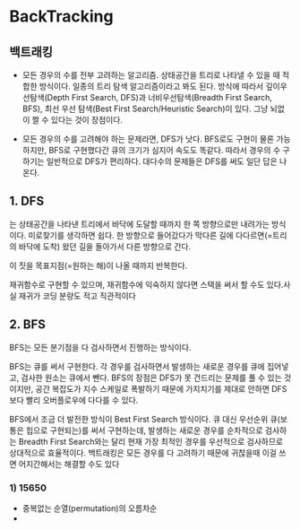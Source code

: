 #   BackTracking
##      백트래킹
-   모든 경우의 수를 전부 고려하는 알고리즘. 상태공간을 트리로 나타낼 수 있을 때 적합한 방식이다. 일종의 트리 탐색 알고리즘이라고 봐도 된다. 방식에 따라서 깊이우선탐색(Depth First Search, DFS)과 너비우선탐색(Breadth First Search, BFS), 최선 우선 탐색(Best First Search/Heuristic Search)이 있다. 그냥 뇌없이 짤 수 있다는 것이 장점이다.

-   모든 경우의 수를 고려해야 하는 문제라면, DFS가 낫다. BFS로도 구현이 물론 가능하지만, BFS로 구현했다간 큐의 크기가 심지어 속도도 똑같다. 따라서 경우의 수 구하기는 일반적으로 DFS가 편리하다. 대다수의 문제들은 DFS를 써도 일단 답은 나온다.

 
 ## 1.   **DFS** 
 는 상태공간을 나타낸 트리에서 바닥에 도달할 때까지 한 쪽 방향으로만 내려가는 방식이다. 미로찾기를 생각하면 쉽다. 한 방향으로 들어갔다가 막다른 길에 다다르면(=트리의 바닥에 도착) 왔던 길을 돌아가서 다른 방향으로 간다.
 
  이 짓을 목표지점(=원하는 해)이 나올 때까지 반복한다.

재귀함수로 구현할 수 있으며, 재귀함수에 익숙하지 않다면 스택을 써서 할 수도 있다.사실 재귀가 코딩 분량도 적고 직관적이다

## 2.   **BFS**
BFS는 모든 분기점을 다 검사하면서 진행하는 방식이다. 
 
 BFS는 큐를 써서 구현한다. 각 경우를 검사하면서 발생하는 새로운 경우를 큐에 집어넣고, 검사한 원소는 큐에서 뺀다. BFS의 장점은 DFS가 못 건드리는 문제를 풀 수 있는 것이지만, 공간 복잡도가 지수 스케일로 폭발하기 때문에 가지치기를 제대로 안하면 DFS보다 빨리 오버플로우에 다다를 수 있다.

 BFS에서 조금 더 발전한 방식이 Best First Search 방식이다. 큐 대신 우선순위 큐(보통은 힙으로 구현되는)를 써서 구현하는데, 발생하는 새로운 경우를 순차적으로 검사하는 Breadth First Search와는 달리 현재 가장 최적인 경우를 우선적으로 검사하므로 상대적으로 효율적이다. 백트래킹은 모든 경우를 다 고려하기 때문에 귀찮을때 이걸 쓰면 어지간해서는 해결할 수도 있다

 ###    1) 15650
 -  중복없는 순열(permutation)의 오름차순
 -  